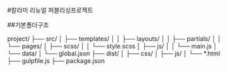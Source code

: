 #칼라미 리뉴얼 퍼블리싱프로젝트

##기본폴더구조

project/
├── src/
│   ├── templates/
│   │   ├── layouts/
│   │   ├── partials/
│   │   └── pages/
│   ├── scss/
│   │   └── style.scss
│   ├── js/
│   │   └── main.js
│   └── data/
│       └── global.json
├── dist/
│   ├── css/
│   ├── js/
│   └── *.html
├── gulpfile.js
├── package.json
